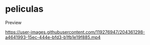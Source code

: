 # peliculas
Preview


https://user-images.githubusercontent.com/119276947/204361298-a4641993-15ec-444e-bfd3-b1fb1e19f885.mp4
